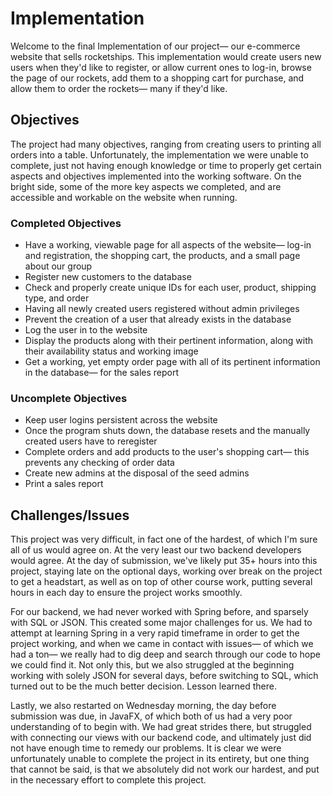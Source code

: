 # Implementation
Welcome to the final Implementation of our project— our e-commerce website that sells rocketships. This implementation would create users new users when they'd like to register, or allow current ones to log-in, browse the page of our rockets, add them to a shopping cart for purchase, and allow them to order the rockets— many if they'd like.

## Objectives

The project had many objectives, ranging from creating users to printing all orders into a table. Unfortunately, the implementation we were unable to complete, just not having enough knowledge or time to properly get certain aspects and objectives implemented into the working software. On the bright side, some of the more key aspects we completed, and are accessible and workable on the website when running.

### Completed Objectives
* Have a working, viewable page for all aspects of the website— log-in and registration, the shopping cart, the products, and a small page about our group
* Register new customers to the database
* Check and properly create unique IDs for each user, product, shipping type, and order
* Having all newly created users registered without admin privileges
* Prevent the creation of a user that already exists in the database
* Log the user in to the website
* Display the products along with their pertinent information, along with their availability status and working image
* Get a working, yet empty order page with all of its pertinent information in the database— for the sales report

### Uncomplete Objectives
* Keep user logins persistent across the website
* Once the program shuts down, the database resets and the manually created users have to reregister
* Complete orders and add products to the user's shopping cart— this prevents any checking of order data
* Create new admins at the disposal of the seed admins
* Print a sales report

## Challenges/Issues
This project was very difficult, in fact one of the hardest, of which I'm sure all of us would agree on. At the very least our two backend developers would agree. At the day of submission, we've likely put 35+ hours into this project, staying late on the optional days, working over break on the project to get a headstart, as well as on top of other course work, putting several hours in each day to ensure the project works smoothly.

For our backend, we had never worked with Spring before, and sparsely with SQL or JSON. This created some major challenges for us. We had to attempt at learning Spring in a very rapid timeframe in order to get the project working, and when we came in contact with issues— of which we had a ton— we really had to dig deep and search through our code to hope we could find it. Not only this, but we also struggled at the beginning working with solely JSON for several days, before switching to SQL, which turned out to be the much better decision. Lesson learned there.

Lastly, we also restarted on Wednesday morning, the day before submission was due, in JavaFX, of which both of us had a very poor understanding of to begin with. We had great strides there, but struggled with connecting our views with our backend code, and ultimately just did not have enough time to remedy our problems. It is clear we were unfortunately unable to complete the project in its entirety, but one thing that cannot be said, is that we absolutely did not work our hardest, and put in the necessary effort to complete this project.
